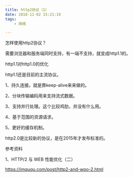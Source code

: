 ```yaml
---
title: http2协议（1）
date: 2018-11-02 15:21:19
tags:
	- 网络

---
```




怎样使用http2协议？

需要浏览器和服务端同时支持，有一端不支持，就变成http1.1的。



http1.1对http1.0的优化

http1.1还是目前的主流协议。



1、持久连接。就是靠keep-alive来来做的。

2、分块传输编码用来支持流式数据。

3、支持并行处理。这个比较鸡肋，并没有什么用。

4、基于范围的资源请求。

5、更好的缓存机制。





http2.0是比较新的协议，是在2015年才发布标准的。



参考资料

1、HTTP/2 与 WEB 性能优化（二）

https://imququ.com/post/http2-and-wpo-2.html